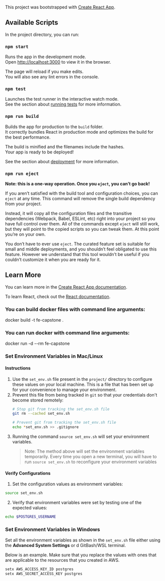 This project was bootstrapped with [Create React App](https://github.com/facebook/create-react-app).

## Available Scripts

In the project directory, you can run:

### `npm start`

Runs the app in the development mode.<br>
Open [http://localhost:3000](http://localhost:3000) to view it in the browser.

The page will reload if you make edits.<br>
You will also see any lint errors in the console.

### `npm test`

Launches the test runner in the interactive watch mode.<br>
See the section about [running tests](https://facebook.github.io/create-react-app/docs/running-tests) for more information.

### `npm run build`

Builds the app for production to the `build` folder.<br>
It correctly bundles React in production mode and optimizes the build for the best performance.

The build is minified and the filenames include the hashes.<br>
Your app is ready to be deployed!

See the section about [deployment](https://facebook.github.io/create-react-app/docs/deployment) for more information.

### `npm run eject`

**Note: this is a one-way operation. Once you `eject`, you can’t go back!**

If you aren’t satisfied with the build tool and configuration choices, you can `eject` at any time. This command will remove the single build dependency from your project.

Instead, it will copy all the configuration files and the transitive dependencies (Webpack, Babel, ESLint, etc) right into your project so you have full control over them. All of the commands except `eject` will still work, but they will point to the copied scripts so you can tweak them. At this point you’re on your own.

You don’t have to ever use `eject`. The curated feature set is suitable for small and middle deployments, and you shouldn’t feel obligated to use this feature. However we understand that this tool wouldn’t be useful if you couldn’t customize it when you are ready for it.

## Learn More

You can learn more in the [Create React App documentation](https://facebook.github.io/create-react-app/docs/getting-started).

To learn React, check out the [React documentation](https://reactjs.org/).



### You can build docker files with command line arguments:
docker build -t fe-capstone .

### You can run docker with command line arguments:
docker run -d --rm fe-capstone

### Set Environment Variables in Mac/Linux
#### Instructions
1. Use the `set_env.sh` file present in the `project/` directory to configure these values on your local machine. This is a file that has been set up for your convenience to manage your environment.
2. Prevent this file from being tracked in `git` so that your credentials don't become stored remotely:
   ```bash
   # Stop git from tracking the set_env.sh file
   git rm --cached set_env.sh

   # Prevent git from tracking the set_env.sh file
   echo *set_env.sh >> .gitignore
   ```
3. Running the command `source set_env.sh` will set your environment variables.
     > Note: The method above will set the environment variables temporarily. Every time you open a new terminal, you will have to run `source set_env.sh` to reconfigure your environment variables
#### Verify Configurations
1. Set the configuration values as environment variables:
```bash
source set_env.sh
```
2. Verify that environment variables were set by testing one of the expected values:
```bash
echo $POSTGRES_USERNAME
```

### Set Environment Variables in Windows
Set all the environment variables as shown in the `set_env.sh` file either using the **Advanced System Settings** or d GitBash/WSL terminal.

Below is an example. Make sure that you replace the values with ones that are applicable to the resources that you created in AWS.
```bash
setx AWS_ACCESS_KEY_ID postgres
setx AWS_SECRET_ACCESS_KEY postgres
```
